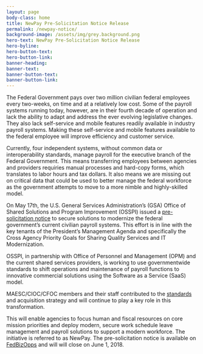 ```yaml
---
layout: page
body-class: home
title: NewPay Pre-Solicitation Notice Release
permalink: /newpay-notice/
background-image: /assets/img/grey.background.png
hero-text: NewPay Pre-Solicitation Notice Release
hero-byline:
hero-button-text: 
hero-button-link: 
banner-heading: 
banner-text: 
banner-button-text: 
banner-button-link: 
---
```


The Federal Government pays over two million civilian federal employees every two-weeks, on time and at a relatively low cost. Some of the payroll systems running today, however, are in their fourth decade of operation and lack the ability to adapt and address the ever evolving legislative changes. They also lack self-service and mobile features readily available in industry payroll systems. Making these self-service and mobile features available to the federal employee will improve efficiency and customer service. 

Currently, four independent systems, without common data or interoperability standards, manage payroll for the executive branch of the Federal Government. This means transferring employees between agencies and providers requiries manual processes and hard-copy forms, which translates to labor hours and tax dollars. It also means we are missing out on critical data that could be used to better manage the federal workforce as the government attempts to move to a more nimble and highly-skilled model. 

On May 17th, the U.S. General Services Administration’s (GSA) Office of Shared Solutions and Program Improvement (OSSPI) issued a <a href="http://go.usa.gov/xQPCj">pre-solicitation notice</a> to secure solutions to modernize the federal government’s current civilian payroll systems. This effort is in line with the key tenants of the President’s Management Agenda and specifically the Cross Agency Priority Goals for Sharing Quality Services and IT Modernization. 

OSSPI, in partnership with Office of Personnel and Management (OPM) and the current shared services providers, is working to use governmentwide standards to shift operations and maintenance of payroll functions to innovative commercial solutions using the Software as a Service (SaaS) model. 

MAESC/CIOC/CFOC members and their staff contributed to the <a href="https://www.ussm.gov/fibf/">standards</a> and acquisition strategy and will continue to play a key role in this transformation. 

This will enable agencies to focus human and fiscal resources on core mission priorities and deploy modern, secure work schedule leave management and payroll solutions to support a modern workforce.  The initiative is referred to as NewPay. The pre-solicitation notice is available on <a href="http://go.usa.gov/xQPCj">FedBizOpps</a> and will will close on June 1, 2018.
